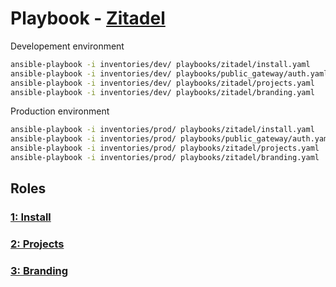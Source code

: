 # Playbook - [Zitadel](.)

Developement environment

```sh
ansible-playbook -i inventories/dev/ playbooks/zitadel/install.yaml
ansible-playbook -i inventories/dev/ playbooks/public_gateway/auth.yaml
ansible-playbook -i inventories/dev/ playbooks/zitadel/projects.yaml
ansible-playbook -i inventories/dev/ playbooks/zitadel/branding.yaml
```

Production environment

```sh
ansible-playbook -i inventories/prod/ playbooks/zitadel/install.yaml
ansible-playbook -i inventories/prod/ playbooks/public_gateway/auth.yaml
ansible-playbook -i inventories/prod/ playbooks/zitadel/projects.yaml
ansible-playbook -i inventories/prod/ playbooks/zitadel/branding.yaml
```

## Roles

### [1: Install](./install/)

### [2: Projects](./projects/)

### [3: Branding](./branding/)
